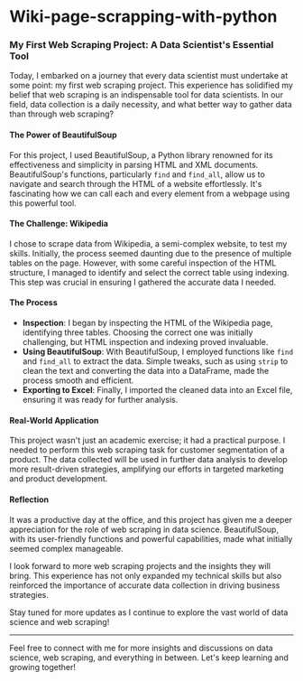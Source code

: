 # Wiki-page-scrapping-with-python
### My First Web Scraping Project: A Data Scientist's Essential Tool

Today, I embarked on a journey that every data scientist must undertake at some point: my first web scraping project. This experience has solidified my belief that web scraping is an indispensable tool for data scientists. In our field, data collection is a daily necessity, and what better way to gather data than through web scraping?

#### The Power of BeautifulSoup

For this project, I used BeautifulSoup, a Python library renowned for its effectiveness and simplicity in parsing HTML and XML documents. BeautifulSoup's functions, particularly `find` and `find_all`, allow us to navigate and search through the HTML of a website effortlessly. It's fascinating how we can call each and every element from a webpage using this powerful tool.

#### The Challenge: Wikipedia

I chose to scrape data from Wikipedia, a semi-complex website, to test my skills. Initially, the process seemed daunting due to the presence of multiple tables on the page. However, with some careful inspection of the HTML structure, I managed to identify and select the correct table using indexing. This step was crucial in ensuring I gathered the accurate data I needed.

#### The Process

- **Inspection**: I began by inspecting the HTML of the Wikipedia page, identifying three tables. Choosing the correct one was initially challenging, but HTML inspection and indexing proved invaluable.
- **Using BeautifulSoup**: With BeautifulSoup, I employed functions like `find` and `find_all` to extract the data. Simple tweaks, such as using `strip` to clean the text and converting the data into a DataFrame, made the process smooth and efficient.
- **Exporting to Excel**: Finally, I imported the cleaned data into an Excel file, ensuring it was ready for further analysis.

#### Real-World Application

This project wasn't just an academic exercise; it had a practical purpose. I needed to perform this web scraping task for customer segmentation of a product. The data collected will be used in further data analysis to develop more result-driven strategies, amplifying our efforts in targeted marketing and product development.

#### Reflection

It was a productive day at the office, and this project has given me a deeper appreciation for the role of web scraping in data science. BeautifulSoup, with its user-friendly functions and powerful capabilities, made what initially seemed complex manageable. 

I look forward to more web scraping projects and the insights they will bring. This experience has not only expanded my technical skills but also reinforced the importance of accurate data collection in driving business strategies.

Stay tuned for more updates as I continue to explore the vast world of data science and web scraping!

---

Feel free to connect with me for more insights and discussions on data science, web scraping, and everything in between. Let's keep learning and growing together!

